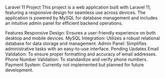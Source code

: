 Laravel 11 Project
This project is a web application built with Laravel 11, featuring a responsive design for seamless use across devices. The application is powered by MySQL for database management and includes an intuitive admin panel for efficient backend operations.

Features
Responsive Design: Ensures a user-friendly experience on both desktop and mobile devices.
MySQL Integration: Utilizes a robust relational database for data storage and management.
Admin Panel: Simplifies administrative tasks with an easy-to-use interface.
Pending Updates
Email Validation: To ensure proper formatting and accuracy of email addresses.
Phone Number Validation: To standardize and verify phone numbers.
Payment System: Currently not implemented but planned for future development.
